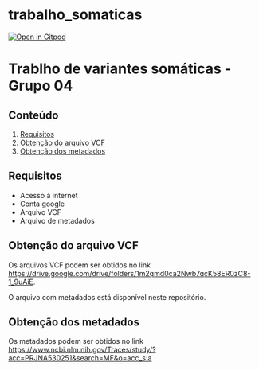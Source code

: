 # trabalho_somaticas

[![Open in Gitpod](https://gitpod.io/button/open-in-gitpod.svg)]([https://gitpod.io/#https://github.com/fabio-marcelo/trabalho_somaticas])

# Trablho de variantes somáticas - Grupo 04

## Conteúdo
1. [Requisitos](#requisitos)
2. [Obtenção do arquivo VCF](#vcf)
3. [Obtenção dos metadados](#metadados)


<div id='requisitos'/>  

## Requisitos
  * Acesso à internet
  * Conta google
  * Arquivo VCF 
  * Arquivo de metadados

<div id='requisitos'/>

<div id='vcf'/>

## Obtenção do arquivo VCF

Os arquivos VCF podem ser obtidos no link https://drive.google.com/drive/folders/1m2qmd0ca2Nwb7qcK58ER0zC8-1_9uAiE.

O arquivo com metadados está disponível neste repositório.

<div id='vcf'/>

<div id='metadados'/>

## Obtenção dos metadados

Os metadados podem ser obtidos no link https://www.ncbi.nlm.nih.gov/Traces/study/?acc=PRJNA530251&search=MF&o=acc_s:a

<div id='metadados'/>
